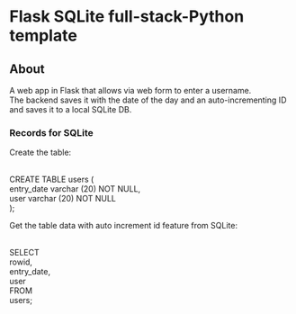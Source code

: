 # Flask SQLite full-stack-Python template

## About

A web app in Flask that allows via web form to enter a username.<br> 
The backend saves it with the date of the day and an auto-incrementing ID and saves it to a local SQLite DB.

### Records for SQLite

Create the table:<br><br>

CREATE TABLE users (<br>
    entry_date varchar (20) NOT NULL,<br>
    user varchar (20) NOT NULL<br>
);<br>

    
Get the table data with auto increment id feature from SQLite:<br><br>


SELECT<br>
   rowid,<br>
   entry_date,<br>
   user<br>
FROM<br>
   users;<br>

